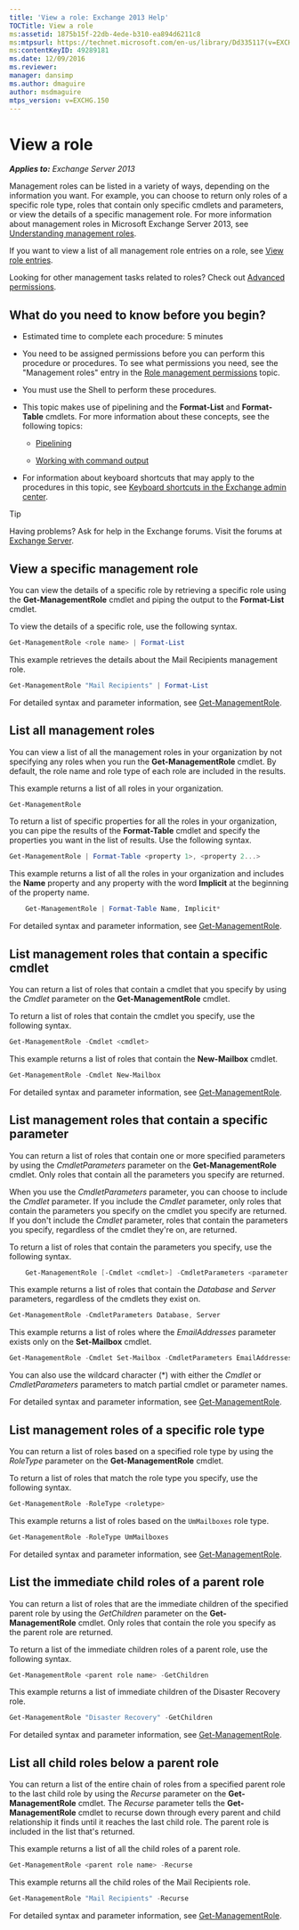 ```yaml
---
title: 'View a role: Exchange 2013 Help'
TOCTitle: View a role
ms:assetid: 1875b15f-22db-4ede-b310-ea894d6211c8
ms:mtpsurl: https://technet.microsoft.com/en-us/library/Dd335117(v=EXCHG.150)
ms:contentKeyID: 49289181
ms.date: 12/09/2016
ms.reviewer: 
manager: dansimp
ms.author: dmaguire
author: msdmaguire
mtps_version: v=EXCHG.150
---
```


# View a role

_**Applies to:** Exchange Server 2013_

Management roles can be listed in a variety of ways, depending on the information you want. For example, you can choose to return only roles of a specific role type, roles that contain only specific cmdlets and parameters, or view the details of a specific management role. For more information about management roles in Microsoft Exchange Server 2013, see [Understanding management roles](understanding-management-roles-exchange-2013-help.md).

If you want to view a list of all management role entries on a role, see [View role entries](view-role-entries-exchange-2013-help.md).

Looking for other management tasks related to roles? Check out [Advanced permissions](advanced-permissions-exchange-2013-help.md).

## What do you need to know before you begin?

  - Estimated time to complete each procedure: 5 minutes

  - You need to be assigned permissions before you can perform this procedure or procedures. To see what permissions you need, see the "Management roles" entry in the [Role management permissions](role-management-permissions-exchange-2013-help.md) topic.

  - You must use the Shell to perform these procedures.

  - This topic makes use of pipelining and the **Format-List** and **Format-Table** cmdlets. For more information about these concepts, see the following topics:

      - [Pipelining](https://technet.microsoft.com/en-us/library/aa998260\(v=exchg.150\))

      - [Working with command output](working-with-command-output-exchange-2013-help.md)

  - For information about keyboard shortcuts that may apply to the procedures in this topic, see [Keyboard shortcuts in the Exchange admin center](keyboard-shortcuts-in-the-exchange-admin-center-2013-help.md).

> [!TIP]
> Having problems? Ask for help in the Exchange forums. Visit the forums at [Exchange Server](https://go.microsoft.com/fwlink/p/?linkid=60612).

## View a specific management role

You can view the details of a specific role by retrieving a specific role using the **Get-ManagementRole** cmdlet and piping the output to the **Format-List** cmdlet.

To view the details of a specific role, use the following syntax.

```powershell
Get-ManagementRole <role name> | Format-List
```

This example retrieves the details about the Mail Recipients management role.

```powershell
Get-ManagementRole "Mail Recipients" | Format-List
```

For detailed syntax and parameter information, see [Get-ManagementRole](https://technet.microsoft.com/en-us/library/dd351125\(v=exchg.150\)).

## List all management roles

You can view a list of all the management roles in your organization by not specifying any roles when you run the **Get-ManagementRole** cmdlet. By default, the role name and role type of each role are included in the results.

This example returns a list of all roles in your organization.

```powershell
Get-ManagementRole
```

To return a list of specific properties for all the roles in your organization, you can pipe the results of the **Format-Table** cmdlet and specify the properties you want in the list of results. Use the following syntax.

```powershell
Get-ManagementRole | Format-Table <property 1>, <property 2...>
```

This example returns a list of all the roles in your organization and includes the **Name** property and any property with the word **Implicit** at the beginning of the property name.

```powershell
    Get-ManagementRole | Format-Table Name, Implicit*
```

For detailed syntax and parameter information, see [Get-ManagementRole](https://technet.microsoft.com/en-us/library/dd351125\(v=exchg.150\)).

## List management roles that contain a specific cmdlet

You can return a list of roles that contain a cmdlet that you specify by using the *Cmdlet* parameter on the **Get-ManagementRole** cmdlet.

To return a list of roles that contain the cmdlet you specify, use the following syntax.

```powershell
Get-ManagementRole -Cmdlet <cmdlet>
```

This example returns a list of roles that contain the **New-Mailbox** cmdlet.

```powershell
Get-ManagementRole -Cmdlet New-Mailbox
```

For detailed syntax and parameter information, see [Get-ManagementRole](https://technet.microsoft.com/en-us/library/dd351125\(v=exchg.150\)).

## List management roles that contain a specific parameter

You can return a list of roles that contain one or more specified parameters by using the *CmdletParameters* parameter on the **Get-ManagementRole** cmdlet. Only roles that contain all the parameters you specify are returned.

When you use the *CmdletParameters* parameter, you can choose to include the *Cmdlet* parameter. If you include the *Cmdlet* parameter, only roles that contain the parameters you specify on the cmdlet you specify are returned. If you don't include the *Cmdlet* parameter, roles that contain the parameters you specify, regardless of the cmdlet they're on, are returned.

To return a list of roles that contain the parameters you specify, use the following syntax.

```powershell
    Get-ManagementRole [-Cmdlet <cmdlet>] -CmdletParameters <parameter 1>, <parameter 2...>
```

This example returns a list of roles that contain the *Database* and *Server* parameters, regardless of the cmdlets they exist on.

```powershell
Get-ManagementRole -CmdletParameters Database, Server
```

This example returns a list of roles where the *EmailAddresses* parameter exists only on the **Set-Mailbox** cmdlet.

```powershell
Get-ManagementRole -Cmdlet Set-Mailbox -CmdletParameters EmailAddresses
```

You can also use the wildcard character (\*) with either the *Cmdlet* or *CmdletParameters* parameters to match partial cmdlet or parameter names.

For detailed syntax and parameter information, see [Get-ManagementRole](https://technet.microsoft.com/en-us/library/dd351125\(v=exchg.150\)).

## List management roles of a specific role type

You can return a list of roles based on a specified role type by using the *RoleType* parameter on the **Get-ManagementRole** cmdlet.

To return a list of roles that match the role type you specify, use the following syntax.

```powershell
Get-ManagementRole -RoleType <roletype>
```

This example returns a list of roles based on the `UmMailboxes` role type.

```powershell
Get-ManagementRole -RoleType UmMailboxes
```

For detailed syntax and parameter information, see [Get-ManagementRole](https://technet.microsoft.com/en-us/library/dd351125\(v=exchg.150\)).

## List the immediate child roles of a parent role

You can return a list of roles that are the immediate children of the specified parent role by using the *GetChildren* parameter on the **Get-ManagementRole** cmdlet. Only roles that contain the role you specify as the parent role are returned.

To return a list of the immediate children roles of a parent role, use the following syntax.

```powershell
Get-ManagementRole <parent role name> -GetChildren
```

This example returns a list of immediate children of the Disaster Recovery role.

```powershell
Get-ManagementRole "Disaster Recovery" -GetChildren
```

For detailed syntax and parameter information, see [Get-ManagementRole](https://technet.microsoft.com/en-us/library/dd351125\(v=exchg.150\)).

## List all child roles below a parent role

You can return a list of the entire chain of roles from a specified parent role to the last child role by using the *Recurse* parameter on the **Get-ManagementRole** cmdlet. The *Recurse* parameter tells the **Get-ManagementRole** cmdlet to recurse down through every parent and child relationship it finds until it reaches the last child role. The parent role is included in the list that's returned.

This example returns a list of all the child roles of a parent role.

```powershell
Get-ManagementRole <parent role name> -Recurse
```

This example returns all the child roles of the Mail Recipients role.

```powershell
Get-ManagementRole "Mail Recipients" -Recurse
```

For detailed syntax and parameter information, see [Get-ManagementRole](https://technet.microsoft.com/en-us/library/dd351125\(v=exchg.150\)).
